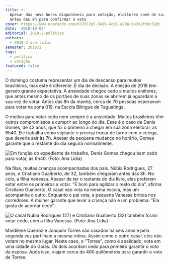 ```yaml
---
title: >-
  Apesar das nove horas disponíveis para votação, eleitores saem de suas casas
  antes das 8h para confirmar o voto
cover: https://www.ucarecdn.com/037972e5-3416-4c01-a2da-ba3c2fc0c32d/
date: '2018-10-07'
editorial: 2018-2-politica
authors:
  - 2018-2-ana-lidia
semester: 2018/2
tags:
  - política
  - votação
featured: false
---
```

O domingo costuma representar um dia de descanso para muitos brasileiros, mas este é diferente. É dia de decisão. A eleição de 2018 tem gerado grande expectativa. A ansiedade chegou cedo a muitos eleitores, que antes mesmo de os portões de suas zonas se abrirem já aguardam a sua vez de votar. Antes das 8h da manhã, cerca de 70 pessoas esperavam para votar na zona 019, na Escola Bilíngue de Taguatinga.

O motivo para votar cedo nem sempre é a ansiedade. Muitos brasileiros têm outros compromissos a cumprir ao longo do dia. Esse é o caso de Denis Gomes, de 42 anos, que foi o primeiro a chegar em sua zona eleitoral, às 6h40. Ele trabalha como vigilante e precisa trocar de turno com o colega, que deveria sair às 7h. Apesar da pequena mudança no horário, Gomes garante que o restante do dia seguirá normalmente.

![Em função do expediente de trabalho, Denis Gomes chegou bem cedo para votar, às 6h40. (Foto: Ana Lídia)](https://www.ucarecdn.com/0c5f3bcb-af20-45f8-90a0-db3a7ace054b/)

Na filas, muitas crianças acompanhadas dos pais. Núbia Rodrigues, 27 anos, e Cristiano Gualberto, de 32, também chegaram antes das 8h. No colo, a filha Vanessa.  Apesar de ter o restante do dia livre, eles preferem estar entre os primeiros a votar. "É bom para agilizar o resto do dia", afirma Cristiano Gualberto. O casal não vota na mesma escola, mas um acompanha o outro. Enquanto o pai vota, a pequena Vanessa brinca nos corredores. A mulher garante que levar a criança não é um problema: "Ela gosta de acordar cedo".

![O casal Núbia Rodrigues (27) e Cristiano Gualberto (32) também foram votar cedo, com a filha Vanessa. (Foto: Ana Lídia)](https://www.ucarecdn.com/037972e5-3416-4c01-a2da-ba3c2fc0c32d/)

Mardilene Queiroz e Joaquim Torres são casados há seis anos e pela segunda vez partilham  a mesma rotina. Assim como o outro casal, eles não votam no mesmo lugar. Neste caso, o "Torres", como é apelidado, vota em uma cidade do Goiás.  Os dois acordam cedo para primeiro garantir o voto da esposa. Após isso, viajam cerca de 400 quilômetros para garantir o voto de Torres.
